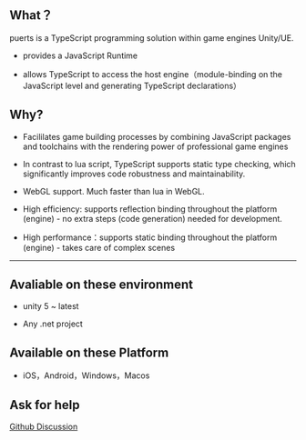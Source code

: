 ## What？

puerts is a TypeScript programming solution within game engines Unity/UE.
* provides a JavaScript Runtime

* allows TypeScript to access the host engine（module-binding on the JavaScript level and generating TypeScript declarations）

 

## Why?

* Facililates game building processes by combining JavaScript packages and toolchains with the rendering power of professional game engines

* In contrast to lua script, TypeScript supports static type checking, which significantly improves code robustness and maintainability.

* WebGL support. Much faster than lua in WebGL.

* High efficiency: supports reflection binding throughout the platform (engine) - no extra steps (code generation) needed for development.

* High performance：supports static binding throughout the platform (engine) - takes care of complex scenes

---

## Avaliable on these environment

* unity 5 ~ latest

* Any .net project

## Available on these Platform

* iOS，Android，Windows，Macos


## Ask for help

[Github Discussion](https://github.com/Tencent/puerts/discussions)
